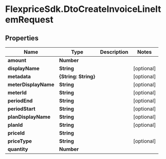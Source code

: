 # FlexpriceSdk.DtoCreateInvoiceLineItemRequest

## Properties

Name | Type | Description | Notes
------------ | ------------- | ------------- | -------------
**amount** | **Number** |  | 
**displayName** | **String** |  | [optional] 
**metadata** | **{String: String}** |  | [optional] 
**meterDisplayName** | **String** |  | [optional] 
**meterId** | **String** |  | [optional] 
**periodEnd** | **String** |  | [optional] 
**periodStart** | **String** |  | [optional] 
**planDisplayName** | **String** |  | [optional] 
**planId** | **String** |  | [optional] 
**priceId** | **String** |  | 
**priceType** | **String** |  | [optional] 
**quantity** | **Number** |  | 


